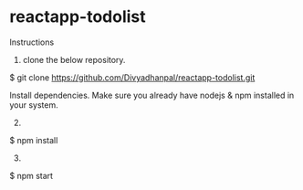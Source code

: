 # reactapp-todolist
Instructions
1. clone the below repository.

$ git clone https://github.com/Divyadhanpal/reactapp-todolist.git

Install dependencies. Make sure you already have nodejs & npm installed in your system.

2. 
$ npm install

3. 
$ npm start
